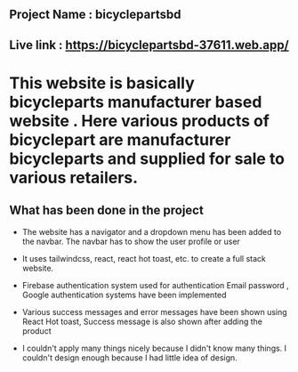 ## Project Name : bicyclepartsbd

##  Live link : https://bicyclepartsbd-37611.web.app/

# This website is basically bicycleparts manufacturer based website . Here various products of bicyclepart are manufacturer bicycleparts and supplied for sale to various retailers.

## What has been done in the project 

-  The website has a navigator and a dropdown menu has been added to the navbar. The navbar has to show the user profile or user

- It uses tailwindcss, react, react hot toast, etc. to create a full stack website.

-  Firebase authentication system used for authentication Email password , Google authentication systems have been implemented

 - Various success messages and error messages have been shown using React Hot toast, Success message is also shown after adding the product


- I couldn't apply many things nicely because I didn't know many things. I couldn't design enough because I had little idea of design.